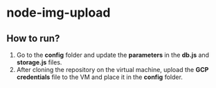 # node-img-upload
## How to run?
1. Go to the **config** folder and update the **parameters** in the **db.js** and **storage.js** files.
2. After cloning the repository on the virtual machine, upload the **GCP credentials** file to the VM and place it in the **config** folder.
